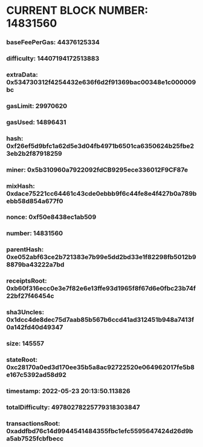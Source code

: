 # CURRENT BLOCK NUMBER: 14831560

### baseFeePerGas: 44376125334
### difficulty: 14407194172513883
### extraData: 0x534730312f4254432e636f6d2f91369bac00348e1c000009bc
### gasLimit: 29970620
### gasUsed: 14896431
### hash: 0xf26ef5d9bfc1a62d5e3d04fb4971b6501ca6350624b25fbe23eb2b2f87918259
### miner: 0x5b310960a7922092fdCB9295ece336012F9CF87e
### mixHash: 0xdace75221cc64461c43cde0ebbb9f6c44fe8e4f427b0a789bebb58d854a677f0
### nonce: 0xf50e8438ec1ab509
### number: 14831560
### parentHash: 0xe052abf63ce2b721383e7b99e5dd2bd33e1f82298fb5012b98879ba43222a7bd
### receiptsRoot: 0xb60f316ecc0e3e7f82e6e13ffe93d1965f8f67d6e0fbc23b74f22bf27f46454c
### sha3Uncles: 0x1dcc4de8dec75d7aab85b567b6ccd41ad312451b948a7413f0a142fd40d49347
### size: 145557
### stateRoot: 0xc28170a0ed3d170ee35b5a8ac92722520e064962017fe5b8e167c5392ad58d92
### timestamp: 2022-05-23 20:13:50.113826
### totalDifficulty: 49780278225779318303847
### transactionsRoot: 0xaddfbd76c14d9944541484355fbc1efc5595647424d26d9ba5ab7525fcbfbecc
